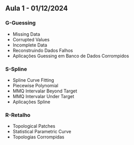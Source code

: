 ## Aula 1 - 01/12/2024

### G-Guessing
- Missing Data
- Corrupted Values
- Incomplete Data
- Reconstruindo Dados Falhos
- Aplicações Guessing em Banco de Dados Corrompidos

### S-Spline
- Spline Curve Fitting
- Piecewise Polynomial
- MMQ Intervalar Beyond Target
- MMQ Intervalar Under Target
- Aplicações Spline

### R-Retalho
- Topological Patches
- Statistical Parametric Curve
- Topologias Corrompidas
